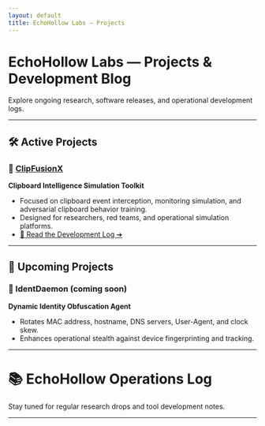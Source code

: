 ```yaml
---
layout: default
title: EchoHollow Labs — Projects
---
```


# EchoHollow Labs — Projects & Development Blog

Explore ongoing research, software releases, and operational development logs.

---

## 🛠️ Active Projects

### 🔗 [ClipFusionX](https://github.com/echohollow/ClipFusionX)

**Clipboard Intelligence Simulation Toolkit**

- Focused on clipboard event interception, monitoring simulation, and adversarial clipboard behavior training.
- Designed for researchers, red teams, and operational simulation platforms.
- [📝 Read the Development Log ➔](/2025/04/28/first-clipfusionx-announcement.html)


---

## 🚀 Upcoming Projects

### 🪪 IdentDaemon (coming soon)

**Dynamic Identity Obfuscation Agent**

- Rotates MAC address, hostname, DNS servers, User-Agent, and clock skew.
- Enhances operational stealth against device fingerprinting and tracking.

---

# 📚 EchoHollow Operations Log

Stay tuned for regular research drops and tool development notes.

---
